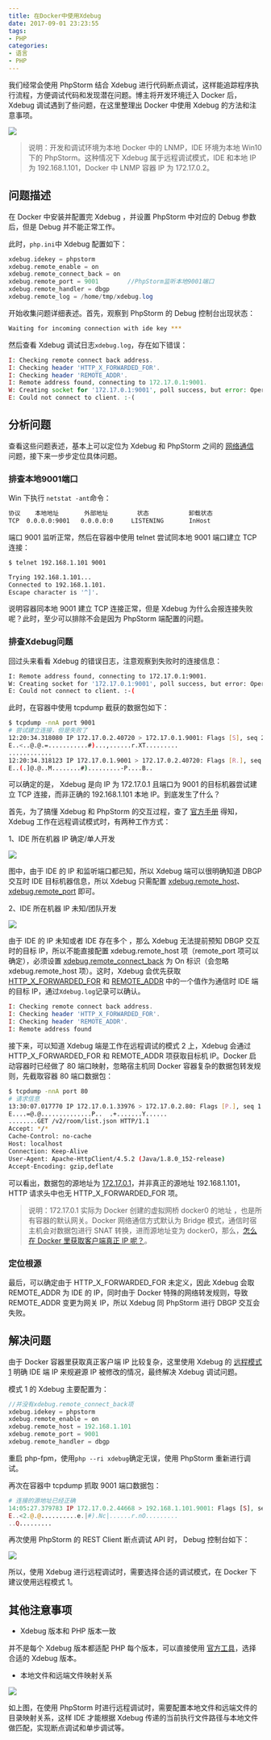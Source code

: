 ```yaml
---
title: 在Docker中使用Xdebug
date: 2017-09-01 23:23:55
tags:
- PHP
categories:
- 语言
- PHP
---
```


我们经常会使用 PhpStorm 结合 Xdebug 进行代码断点调试，这样能追踪程序执行流程，方便调试代码和发现潜在问题。博主将开发环境迁入 Docker 后，Xdebug 调试遇到了些问题，在这里整理出 Docker 中使用 Xdebug 的方法和注意事项。

![](https://www.fanhaobai.com/2017/09/xdebug-in-docker/07490b33-a2a3-491d-b325-cf8bfb9c9542.gif)<!--more-->

> 说明：开发和调试环境为本地 Docker 中的 LNMP，IDE 环境为本地 Win10 下的 PhpStorm。这种情况下 Xdebug 属于远程调试模式，IDE 和本地 IP 为 192.168.1.101，Docker 中 LNMP 容器 IP 为 172.17.0.2。

## 问题描述

在 Docker 中安装并配置完 Xdebug ，并设置 PhpStorm 中对应的 Debug 参数后，但是 Debug 并不能正常工作。

此时，`php.ini`中 Xdebug 配置如下：

```PHP
xdebug.idekey = phpstorm
xdebug.remote_enable = on
xdebug.remote_connect_back = on
xdebug.remote_port = 9001        //PhpStorm监听本地9001端口
xdebug.remote_handler = dbgp
xdebug.remote_log = /home/tmp/xdebug.log
```

开始收集问题详细表述。首先，观察到 PhpStorm 的 Debug 控制台出现状态：

```Bash
Waiting for incoming connection with ide key ***
```

然后查看 Xdebug 调试日志`xdebug.log`，存在如下错误：

```PHP
I: Checking remote connect back address.
I: Checking header 'HTTP_X_FORWARDED_FOR'.
I: Checking header 'REMOTE_ADDR'.
I: Remote address found, connecting to 172.17.0.1:9001.
W: Creating socket for '172.17.0.1:9001', poll success, but error: Operation now in progress (29).
E: Could not connect to client. :-(
```

## 分析问题

查看这些问题表述，基本上可以定位为 Xdebug 和 PhpStorm 之间的 [网络通信]() 问题，接下来一步步定位具体问题。

### 排查本地9001端口

Win 下执行 `netstat -ant`命令：

```Bash
协议    本地地址       外部地址        状态           卸载状态
TCP  0.0.0.0:9001   0.0.0.0:0     LISTENING       InHost
```

端口 9001 监听正常，然后在容器中使用 telnet 尝试同本地 9001 端口建立 TCP 连接：

```Bash
$ telnet 192.168.1.101 9001

Trying 192.168.1.101...
Connected to 192.168.1.101.
Escape character is '^]'.
```

说明容器同本地 9001 建立 TCP 连接正常，但是 Xdebug 为什么会报连接失败呢？此时，至少可以排除不会是因为 PhpStorm 端配置的问题。

### 排查Xdebug问题

回过头来看看 Xdebug 的错误日志，注意观察到失败时的连接信息：

```Bash
I: Remote address found, connecting to 172.17.0.1:9001.
W: Creating socket for '172.17.0.1:9001', poll success, but error: Operation now in progress (29).
E: Could not connect to client. :-(
```

此时，在容器中使用 tcpdump 截获的数据包如下：

```Bash
$ tcpdump -nnA port 9001
# 尝试建立连接，但是失败了
12:20:34.318080 IP 172.17.0.2.40720 > 172.17.0.1.9001: Flags [S], seq 2365657644, win 29200, options [mss 1460,sackOK,TS val 833443 ecr 0,nop,wscale 7], length 0
E..<..@.@.=...........#)...,......r.XT.........
............
12:20:34.318123 IP 172.17.0.1.9001 > 172.17.0.2.40720: Flags [R.], seq 0, ack 2365657645, win 0, length 0
E..(.]@.@..M........#).........-P....B..
```

可以确定的是， Xdebug 是向 IP 为 172.17.0.1 且端口为 9001 的目标机器尝试建立 TCP 连接，而非正确的 192.168.1.101 本地 IP。到底发生了什么？

首先，为了搞懂 Xdebug 和 PhpStorm 的交互过程，查了 [官方手册](https://xdebug.org/docs/remote) 得知，Xdebug 工作在远程调试模式时，有两种工作方式：

1、IDE 所在机器 IP 确定/单人开发

![](https://www.fanhaobai.com/2017/09/xdebug-in-docker/07490b33-a2a3-491d-b325-cf8bfb9c9542.gif)

图中，由于 IDE 的 IP 和监听端口都已知，所以 Xdebug 端可以很明确知道 DBGP 交互时 IDE 目标机器信息，所以 Xdebug 只需配置 [xdebug.remote_host](https://xdebug.org/docs/all_settings#remote_host)、[xdebug.remote_port](https://xdebug.org/docs/all_settings#remote_port) 即可。

2、IDE 所在机器 IP 未知/团队开发

![](https://www.fanhaobai.com/2017/09/xdebug-in-docker/6d0a816e-54b9-4061-83a2-fd4e8a2f3d8f.gif)

由于 IDE 的 IP 未知或者 IDE 存在多个 ，那么 Xdebug 无法提前预知 DBGP 交互时的目标 IP，所以不能直接配置 xdebug.remote_host 项（remote_port 项可以确定），必须设置 [xdebug.remote_connect_back](https://xdebug.org/docs/all_settings#remote_connect_back) 为 On 标识（会忽略 xdebug.remote_host 项）。这时，Xdebug 会优先获取 [HTTP_X_FORWARDED_FOR]() 和 [REMOTE_ADDR]() 中的一个值作为通信时 IDE 端的目标 IP，通过`Xdebug.log`记录可以确认。

```PHP
I: Checking remote connect back address.
I: Checking header 'HTTP_X_FORWARDED_FOR'.
I: Checking header 'REMOTE_ADDR'.
I: Remote address found
```

接下来，可以知道 Xdebug 端是工作在远程调试的模式 2 上，Xdebug 会通过 HTTP_X_FORWARDED_FOR 和 REMOTE_ADDR 项获取目标机 IP。Docker 启动容器时已经做了 80 端口映射，忽略宿主机同 Docker 容器复杂的数据包转发规则，先截取容器 80 端口数据包：

 ```Bash
$ tcpdump -nnA port 80
# 请求信息
13:30:07.017770 IP 172.17.0.1.33976 > 172.17.0.2.80: Flags [P.], seq 1:208, ack 1, win 229, options [nop,nop,TS val 1250713 ecr 1250713], length 207
E....=@.@..............P..	.+.......Y......
........GET /v2/room/list.json HTTP/1.1
Accept: */*
Cache-Control: no-cache
Host: localhost
Connection: Keep-Alive
User-Agent: Apache-HttpClient/4.5.2 (Java/1.8.0_152-release)
Accept-Encoding: gzip,deflate
 ```

可以看出，数据包的源地址为 [172.17.0.1](http://www.infoq.com/cn/articles/docker-network-and-pipework-open-source-explanation-practice/)，并非真正的源地址 192.168.1.101，HTTP 请求头中也无 HTTP_X_FORWARDED_FOR 项。

> 说明：172.17.0.1 实际为 Docker 创建的虚拟网桥 docker0 的地址 ，也是所有容器的默认网关。Docker 网络通信方式默认为 Bridge 模式，通信时宿主机会对数据包进行 SNAT 转换，进而源地址变为 docker0，那么，[怎么在 Docker 里获取客户端真正 IP 呢？](https://github.com/moby/moby/issues/15086)。

### 定位根源

最后，可以确定由于 HTTP_X_FORWARDED_FOR 未定义，因此 Xdebug 会取 REMOTE_ADDR 为 IDE 的 IP，同时由于 Docker 特殊的网络转发规则，导致 REMOTE_ADDR 变更为网关 IP，所以 Xdebug 同 PhpStorm 进行 DBGP 交互会失败。

## 解决问题

由于 Docker 容器里获取真正客户端 IP 比较复杂，这里使用 Xdebug 的 [远程模式 1]() 明确 IDE 端 IP 来规避源 IP 被修改的情况，最终解决 Xdebug 调试问题。

模式 1 的 Xdebug 主要配置为：

```PHP
//并没有xdebug.remote_connect_back项
xdebug.idekey = phpstorm
xdebug.remote_enable = on
xdebug.remote_host = 192.168.1.101
xdebug.remote_port = 9001
xdebug.remote_handler = dbgp
```

重启 php-fpm，使用`php --ri xdebug`确定无误，使用 PhpStorm 重新进行调试。

再次在容器中 tcpdump 抓取 9001 端口数据包：

```PHP
# 连接的源地址已经正确
14:05:27.379783 IP 172.17.0.2.44668 > 192.168.1.101.9001: Flags [S], seq 3444466556, win 29200, options [mss 1460,sackOK,TS val 1462749 ecr 0,nop,wscale 7], length 0
E..<2.@.@..........e.|#).Nc|......r.nO.........
..Q.........
```

再次使用 PhpStorm 的 REST Client 断点调试 API 时， Debug 控制台如下：

![](https://img.fanhaobai.com/2017/09/xdebug-in-docker/7f7c8948-5e61-4086-b52d-fa9ceab69d3b.png)

所以，使用 Xdebug 进行远程调试时，需要选择合适的调试模式，在 Docker 下建议使用远程模式 1。

## 其他注意事项

* Xdebug 版本和 PHP 版本一致

并不是每个 Xdebug 版本都适配 PHP 每个版本，可以直接使用 [官方工具](https://xdebug.org/wizard.php)，选择合适的 Xdebug 版本。

* 本地文件和远端文件映射关系

![](https://img.fanhaobai.com/2017/09/xdebug-in-docker/cfe7ef04-4552-49c5-9ffb-6131f52afdb9.png)

如上图，在使用 PhpStorm 时进行远程调试时，需要配置本地文件和远端文件的目录映射关系，这样 IDE 才能根据 Xdebug 传递的当前执行文件路径与本地文件做匹配，实现断点调试和单步调试等。

